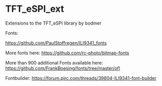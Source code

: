 # TFT_eSPI_ext
Extensions to the TFT_eSPI library by bodmer


Fonts:

https://github.com/PaulStoffregen/ILI9341_fonts

More fonts here:
https://github.com/rc-photo/bitmap-fonts

More than 900 additional Fonts available here:
https://github.com/FrankBoesing/fonts/tree/master/ofl

Fontbuilder:
https://forum.pjrc.com/threads/39804-ILI9341-font-builder



